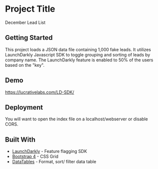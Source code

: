 # Project Title

December Lead List

## Getting Started

This project loads a JSON data file containing 1,000 fake leads. It utilizes LaunchDarkly Javascript SDK to toggle grouping and sorting of leads by company name. The LaunchDarkly feature is enabled to 50% of the users based on the "key".

## Demo

https://lucrativelabs.com/LD-SDK/

## Deployment

You will want to open the index file on a localhost/webserver or disable CORS. 

## Built With

* [LaunchDarkly](https://docs.launchdarkly.com/docs) - Feature flagging SDK
* [Bootstrap 4](https://getbootstrap.com/docs/4.0/getting-started/introduction/) - CSS Grid
* [DataTables](https://datatables.net/manual/installation) - Format, sort/ filter data table
